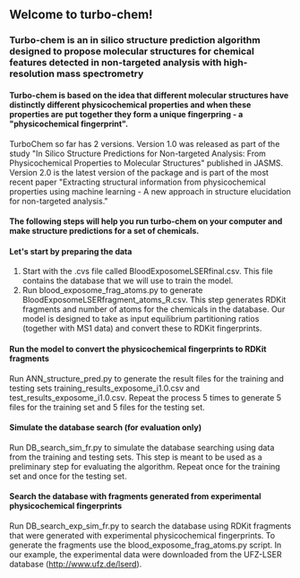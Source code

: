 ## Welcome to turbo-chem!
### Turbo-chem is an in silico structure prediction algorithm designed to propose molecular structures for chemical features detected  in non-targeted analysis with high-resolution mass spectrometry
#### Turbo-chem is based on the idea that different molecular structures have distinctly different physicochemical properties and when these properties are put together they form a unique fingerpring - a "physicochemical fingerprint".

TurboChem so far has 2 versions. Version 1.0 was released as part of the study "In Silico Structure Predictions for Non-targeted Analysis: From Physicochemical Properties to Molecular Structures" published in JASMS. Version 2.0 is the latest version of the package and is part of the most recent paper "Extracting structural information from physicochemical properties using machine learning - A new approach in structure elucidation for non-targeted analysis." 

#### The following steps will help you run turbo-chem on your computer and make structure predictions for a set of chemicals.

#### Let's start by preparing the data  
1. Start with the .cvs file called BloodExposomeLSERfinal.csv. This file contains the database that we will use to train the model.  
2. Run blood_exposome_frag_atoms.py to generate BloodExposomeLSERfragment_atoms_R.csv. This step generates RDKit fragments and number of atoms for the chemicals in the database. Our model is designed to take as input equilibrium partitioning ratios (together with MS1 data) and convert these to RDKit fingerprints.

#### Run the model to convert the physicochemical fingerprints to RDKit fragments
Run ANN_structure_pred.py to generate the result files for the training and testing sets training_results_exposome_i1.0.csv and test_results_exposome_i1.0.csv. Repeat the process 5 times to generate 5 files for the training set and 5 files for the testing set.

#### Simulate the database search (for evaluation only)
Run DB_search_sim_fr.py to simulate the database searching using data from the training and testing sets. This step is meant to be used as a preliminary step for evaluating the algorithm. Repeat once for the training set and once for the testing set. 

#### Search the database with fragments generated from experimental physicochemical fingerprints
Run DB_search_exp_sim_fr.py to search the database using RDKit fragments that were generated with experimental physicochemical fingerprints. To generate the fragments use the blood_exposome_frag_atoms.py script. In our example, the experimental data were downloaded from the UFZ-LSER database (http://www.ufz.de/lserd).


